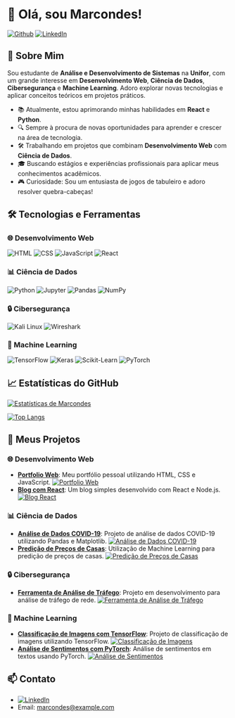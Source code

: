 # 👋 Olá, sou Marcondes!

[![Github](https://img.shields.io/github/followers/marckcrow?label=Follow&style=social)](https://github.com/marckcrow)
[![LinkedIn](https://img.shields.io/badge/LinkedIn-blue?style=flat&logo=linkedin&logoColor=white)]([https://www.linkedin.com/in/seu-perfil-linkedin/](https://www.linkedin.com/in/marcondes-rodrigues-junior/))

## 🚀 Sobre Mim

Sou estudante de **Análise e Desenvolvimento de Sistemas** na **Unifor**, com um grande interesse em **Desenvolvimento Web**, **Ciência de Dados**, **Cibersegurança** e **Machine Learning**. Adoro explorar novas tecnologias e aplicar conceitos teóricos em projetos práticos.

- 📚 Atualmente, estou aprimorando minhas habilidades em **React** e **Python**.
- 🔍 Sempre à procura de novas oportunidades para aprender e crescer na área de tecnologia.
- 🛠️ Trabalhando em projetos que combinam **Desenvolvimento Web** com **Ciência de Dados**.
- 🎓 Buscando estágios e experiências profissionais para aplicar meus conhecimentos acadêmicos.
- 🎮 Curiosidade: Sou um entusiasta de jogos de tabuleiro e adoro resolver quebra-cabeças!

## 🛠️ Tecnologias e Ferramentas

### 🌐 Desenvolvimento Web
![HTML](https://img.shields.io/badge/HTML5-E34F26?style=for-the-badge&logo=html5&logoColor=white)
![CSS](https://img.shields.io/badge/CSS3-1572B6?style=for-the-badge&logo=css3&logoColor=white)
![JavaScript](https://img.shields.io/badge/JavaScript-F7DF1E?style=for-the-badge&logo=javascript&logoColor=black)
![React](https://img.shields.io/badge/React-20232A?style=for-the-badge&logo=react&logoColor=61DAFB)

### 📊 Ciência de Dados
![Python](https://img.shields.io/badge/Python-3776AB?style=for-the-badge&logo=python&logoColor=white)
![Jupyter](https://img.shields.io/badge/Jupyter-F37626?style=for-the-badge&logo=jupyter&logoColor=white)
![Pandas](https://img.shields.io/badge/Pandas-150458?style=for-the-badge&logo=pandas&logoColor=white)
![NumPy](https://img.shields.io/badge/NumPy-013243?style=for-the-badge&logo=numpy&logoColor=white)

### 🔒 Cibersegurança
![Kali Linux](https://img.shields.io/badge/Kali_Linux-557C94?style=for-the-badge&logo=kali-linux&logoColor=white)
![Wireshark](https://img.shields.io/badge/Wireshark-1679A7?style=for-the-badge&logo=wireshark&logoColor=white)

### 🤖 Machine Learning
![TensorFlow](https://img.shields.io/badge/TensorFlow-FF6F00?style=for-the-badge&logo=tensorflow&logoColor=white)
![Keras](https://img.shields.io/badge/Keras-D00000?style=for-the-badge&logo=keras&logoColor=white)
![Scikit-Learn](https://img.shields.io/badge/Scikit_Learn-F7931E?style=for-the-badge&logo=scikit-learn&logoColor=white)
![PyTorch](https://img.shields.io/badge/PyTorch-EE4C2C?style=for-the-badge&logo=pytorch&logoColor=white)

## 📈 Estatísticas do GitHub

[![Estatísticas de Marcondes](https://github-readme-stats.vercel.app/api?username=marckcrow&show_icons=true&theme=radical)](https://github.com/marckcrow)

[![Top Langs](https://github-readme-stats.vercel.app/api/top-langs/?username=marckcrow&layout=compact&theme=radical)](https://github.com/marckcrow)

## 🚀 Meus Projetos

### 🌐 Desenvolvimento Web

- **[Portfolio Web](https://github.com/marckcrow/portfolio-web)**: Meu portfólio pessoal utilizando HTML, CSS e JavaScript. [![Portfolio Web](https://img.shields.io/github/stars/marckcrow/portfolio-web?style=social)](https://github.com/marckcrow/portfolio-web)
- **[Blog com React](https://github.com/marckcrow/blog-react)**: Um blog simples desenvolvido com React e Node.js. [![Blog React](https://img.shields.io/github/stars/marckcrow/blog-react?style=social)](https://github.com/marckcrow/blog-react)

### 📊 Ciência de Dados

- **[Análise de Dados COVID-19](https://github.com/marckcrow/analise-covid)**: Projeto de análise de dados COVID-19 utilizando Pandas e Matplotlib. [![Análise de Dados COVID-19](https://img.shields.io/github/stars/marckcrow/analise-covid?style=social)](https://github.com/marckcrow/analise-covid)
- **[Predição de Preços de Casas](https://github.com/marckcrow/predicao-precos-casas)**: Utilização de Machine Learning para predição de preços de casas. [![Predição de Preços de Casas](https://img.shields.io/github/stars/marckcrow/predicao-precos-casas?style=social)](https://github.com/marckcrow/predicao-precos-casas)

### 🔒 Cibersegurança

- **[Ferramenta de Análise de Tráfego](https://github.com/marckcrow/ferramenta-analise-trafego)**: Projeto em desenvolvimento para análise de tráfego de rede. [![Ferramenta de Análise de Tráfego](https://img.shields.io/github/stars/marckcrow/ferramenta-analise-trafego?style=social)](https://github.com/marckcrow/ferramenta-analise-trafego)

### 🤖 Machine Learning

- **[Classificação de Imagens com TensorFlow](https://github.com/marckcrow/classificacao-imagens)**: Projeto de classificação de imagens utilizando TensorFlow. [![Classificação de Imagens](https://img.shields.io/github/stars/marckcrow/classificacao-imagens?style=social)](https://github.com/marckcrow/classificacao-imagens)
- **[Análise de Sentimentos com PyTorch](https://github.com/marckcrow/analise-sentimentos)**: Análise de sentimentos em textos usando PyTorch. [![Análise de Sentimentos](https://img.shields.io/github/stars/marckcrow/analise-sentimentos?style=social)](https://github.com/marckcrow/analise-sentimentos)

## 📫 Contato

- [![LinkedIn](https://img.shields.io/badge/LinkedIn-blue?style=flat&logo=linkedin&logoColor=white)](https://www.linkedin.com/in/seu-perfil-linkedin/)
- Email: [marcondes@example.com](mailto:marcondes@example.com)
